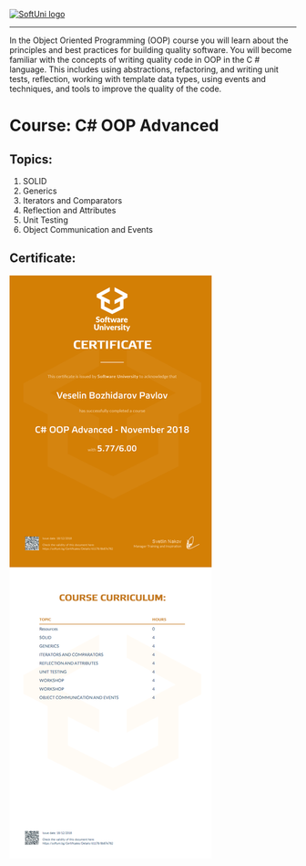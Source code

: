 <a href="https://softuni.bg/trainings/courses" rel="Courses">  ![SoftUni logo][logo] <a/>

[logo]: http://innovationstarterbox.bg/wp-content/uploads/2016/05/Softuni_logo_trasparent.png "Logo Title Text 2"

---
In the Object Oriented Programming (OOP) course you will learn about the principles and best practices for building quality software. You will become familiar with the concepts of writing quality code in OOP in the C # language. This includes using abstractions, refactoring, and writing unit tests, reflection, working with template data types, using events and techniques, and tools to improve the quality of the code.

# Course: C# OOP Advanced

## Topics:
01. SOLID
02. Generics
03. Iterators and Comparators
04. Reflection and Attributes
05. Unit Testing
06. Object Communication and Events

## Certificate: 
<img src="certificate.jpeg"/>
 
